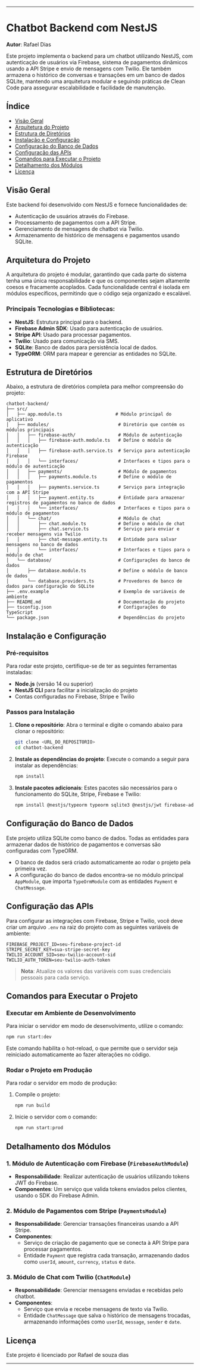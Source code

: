 

---

# Chatbot Backend com NestJS

**Autor**: Rafael Dias

Este projeto implementa o backend para um chatbot utilizando NestJS, com autenticação de usuários via Firebase, sistema de pagamentos dinâmicos usando a API Stripe e envio de mensagens com Twilio. Ele também armazena o histórico de conversas e transações em um banco de dados SQLite, mantendo uma arquitetura modular e seguindo práticas de Clean Code para assegurar escalabilidade e facilidade de manutenção.

## Índice

- [Visão Geral](#visão-geral)
- [Arquitetura do Projeto](#arquitetura-do-projeto)
- [Estrutura de Diretórios](#estrutura-de-diretórios)
- [Instalação e Configuração](#instalação-e-configuração)
- [Configuração do Banco de Dados](#configuração-do-banco-de-dados)
- [Configuração das APIs](#configuração-das-apis)
- [Comandos para Executar o Projeto](#comandos-para-executar-o-projeto)
- [Detalhamento dos Módulos](#detalhamento-dos-módulos)
- [Licença](#licença)

## Visão Geral

Este backend foi desenvolvido com NestJS e fornece funcionalidades de:

- Autenticação de usuários através do Firebase.
- Processamento de pagamentos com a API Stripe.
- Gerenciamento de mensagens de chatbot via Twilio.
- Armazenamento de histórico de mensagens e pagamentos usando SQLite.

## Arquitetura do Projeto

A arquitetura do projeto é modular, garantindo que cada parte do sistema tenha uma única responsabilidade e que os componentes sejam altamente coesos e fracamente acoplados. Cada funcionalidade central é isolada em módulos específicos, permitindo que o código seja organizado e escalável.

### Principais Tecnologias e Bibliotecas:

- **NestJS**: Estrutura principal para o backend.
- **Firebase Admin SDK**: Usado para autenticação de usuários.
- **Stripe API**: Usado para processar pagamentos.
- **Twilio**: Usado para comunicação via SMS.
- **SQLite**: Banco de dados para persistência local de dados.
- **TypeORM**: ORM para mapear e gerenciar as entidades no SQLite.

## Estrutura de Diretórios

Abaixo, a estrutura de diretórios completa para melhor compreensão do projeto:

```
chatbot-backend/
├── src/
│   ├── app.module.ts                    # Módulo principal do aplicativo
│   ├── modules/                          # Diretório que contém os módulos principais
│   │   ├── firebase-auth/                # Módulo de autenticação
│   │   │   ├── firebase-auth.module.ts   # Define o módulo de autenticação
│   │   │   ├── firebase-auth.service.ts  # Serviço para autenticação Firebase
│   │   │   └── interfaces/               # Interfaces e tipos para o módulo de autenticação
│   │   ├── payments/                     # Módulo de pagamentos
│   │   │   ├── payments.module.ts        # Define o módulo de pagamentos
│   │   │   ├── payments.service.ts       # Serviço para integração com a API Stripe
│   │   │   ├── payment.entity.ts         # Entidade para armazenar registros de pagamentos no banco de dados
│   │   │   └── interfaces/               # Interfaces e tipos para o módulo de pagamentos
│   │   └── chat/                         # Módulo de chat
│   │       ├── chat.module.ts            # Define o módulo de chat
│   │       ├── chat.service.ts           # Serviço para enviar e receber mensagens via Twilio
│   │       ├── chat-message.entity.ts    # Entidade para salvar mensagens no banco de dados
│   │       └── interfaces/               # Interfaces e tipos para o módulo de chat
│   └── database/                         # Configurações do banco de dados
│       ├── database.module.ts            # Define o módulo de banco de dados
│       └── database.providers.ts         # Provedores de banco de dados para configuração do SQLite
├── .env.example                          # Exemplo de variáveis de ambiente
├── README.md                             # Documentação do projeto
├── tsconfig.json                         # Configurações do TypeScript
└── package.json                          # Dependências do projeto
```

## Instalação e Configuração

### Pré-requisitos

Para rodar este projeto, certifique-se de ter as seguintes ferramentas instaladas:

- **Node.js** (versão 14 ou superior)
- **NestJS CLI** para facilitar a inicialização do projeto
- Contas configuradas no Firebase, Stripe e Twilio

### Passos para Instalação

1. **Clone o repositório**:
   Abra o terminal e digite o comando abaixo para clonar o repositório:
   ```bash
   git clone <URL_DO_REPOSITORIO>
   cd chatbot-backend
   ```

2. **Instale as dependências do projeto**:
   Execute o comando a seguir para instalar as dependências:
   ```bash
   npm install
   ```

3. **Instale pacotes adicionais**:
   Estes pacotes são necessários para o funcionamento do SQLite, Stripe, Firebase e Twilio:
   ```bash
   npm install @nestjs/typeorm typeorm sqlite3 @nestjs/jwt firebase-admin stripe twilio
   ```

## Configuração do Banco de Dados

Este projeto utiliza SQLite como banco de dados. Todas as entidades para armazenar dados de histórico de pagamentos e conversas são configuradas com TypeORM.

- O banco de dados será criado automaticamente ao rodar o projeto pela primeira vez.
- A configuração do banco de dados encontra-se no módulo principal `AppModule`, que importa `TypeOrmModule` com as entidades `Payment` e `ChatMessage`.

## Configuração das APIs

Para configurar as integrações com Firebase, Stripe e Twilio, você deve criar um arquivo `.env` na raiz do projeto com as seguintes variáveis de ambiente:

```plaintext
FIREBASE_PROJECT_ID=seu-firebase-project-id
STRIPE_SECRET_KEY=sua-stripe-secret-key
TWILIO_ACCOUNT_SID=seu-twilio-account-sid
TWILIO_AUTH_TOKEN=seu-twilio-auth-token
```

> **Nota**: Atualize os valores das variáveis com suas credenciais pessoais para cada serviço.

## Comandos para Executar o Projeto

### Executar em Ambiente de Desenvolvimento

Para iniciar o servidor em modo de desenvolvimento, utilize o comando:

```bash
npm run start:dev
```

Este comando habilita o hot-reload, o que permite que o servidor seja reiniciado automaticamente ao fazer alterações no código.

### Rodar o Projeto em Produção

Para rodar o servidor em modo de produção:

1. Compile o projeto:
   ```bash
   npm run build
   ```

2. Inicie o servidor com o comando:
   ```bash
   npm run start:prod
   ```

## Detalhamento dos Módulos

### 1. Módulo de Autenticação com Firebase (`FirebaseAuthModule`)

- **Responsabilidade**: Realizar autenticação de usuários utilizando tokens JWT do Firebase.
- **Componentes**: Um serviço que valida tokens enviados pelos clientes, usando o SDK do Firebase Admin.

### 2. Módulo de Pagamentos com Stripe (`PaymentsModule`)

- **Responsabilidade**: Gerenciar transações financeiras usando a API Stripe.
- **Componentes**: 
  - Serviço de criação de pagamento que se conecta à API Stripe para processar pagamentos.
  - Entidade `Payment` que registra cada transação, armazenando dados como `userId`, `amount`, `currency`, `status` e `date`.

### 3. Módulo de Chat com Twilio (`ChatModule`)

- **Responsabilidade**: Gerenciar mensagens enviadas e recebidas pelo chatbot.
- **Componentes**:
  - Serviço que envia e recebe mensagens de texto via Twilio.
  - Entidade `ChatMessage` que salva o histórico de mensagens trocadas, armazenando informações como `userId`, `message`, `sender` e `date`.

## Licença

Este projeto é licenciado por Rafael de souza dias

---

